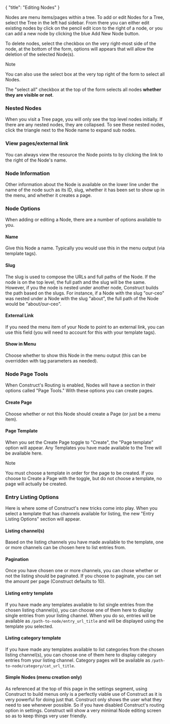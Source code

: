 {
    "title": "Editing Nodes"
}

Nodes are menu items/pages within a tree. To add or edit Nodes for a Tree, select the Tree in the left had sidebar. From there you can either edit existing nodes by click on the pencil edit icon to the right of a node, or you can add a new node by clicking the blue Add New Node button.

To delete nodes, select the checkbox on the very right-most side of the node, at the bottom of the form, options will appears that will allow the deletion of the selected Node(s).

<div class="Note">
    <div class="Note__Title">
        Note
    </div>
    <div class="Note__Body">
        <p>You can also use the select box at the very top right of the form to select all Nodes.</p>
        <p>The "select all" checkbox at the top of the form selects all nodes <strong>whether they are visible or not</strong>.</p>
    </div>
</div>

### Nested Nodes

When you visit a Tree page, you will only see the top level nodes initially. If there are any nested nodes, they are collapsed. To see these nested nodes, click the triangle next to the Node name to expand sub nodes.

### View pages/external link

You can always view the resource the Node points to by clicking the link to the right of the Node's name.

### Node Information

Other information about the Node is available on the lower line under the name of the node such as its ID, slug, whether it has been set to show up in the menu, and whether it creates a page.

### Node Options

When adding or editing a Node, there are a number of options available to you.

#### Name

Give this Node a name. Typically you would use this in the menu output (via template tags).

#### Slug

The slug is used to compose the URLs and full paths of the Node. If the node is on the top level, the full path and the slug will be the same. However, if you the node is nested under another node, Construct builds the path based on the slugs. For instance, if a Node with the slug "our-ceo" was nested under a Node with the slug "about", the full path of the Node would be "about/our-ceo".

#### External Link

If you need the menu item of your Node to point to an external link, you can use this field (you will need to account for this with your template tags).

#### Show in Menu

Choose whether to show this Node in the menu output (this can be overridden with tag parameters as needed).

### Node Page Tools

When Construct's Routing is enabled, Nodes will have a section in their options called "Page Tools." With these options you can create pages.

#### Create Page

Choose whether or not this Node should create a Page (or just be a menu item).

#### Page Template

When you set the Create Page toggle to "Create", the "Page template" option will appear. Any Templates you have made available to the Tree will be available here.

<div class="Note">
    <div class="Note__Title">
        Note
    </div>
    <div class="Note__Body">
        <p>You must choose a template in order for the page to be created. If you choose to Create a Page with the toggle, but do not choose a template, no page will actually be created.</p>
    </div>
</div>

### Entry Listing Options

Here is where some of Construct's new tricks come into play. When you select a template that has channels available for listing, the new "Entry Listing Options" section will appear.

#### Listing channel(s)

Based on the listing channels you have made available to the template, one or more channels can be chosen here to list entries from.

#### Pagination

Once you have chosen one or more channels, you can chose whether or not the listing should be paginated. If you choose to paginate, you can set the amount per page (Construct defaults to 10).

#### Listing entry template

If you have made any templates available to list single entries from the chosen listing channel(s), you can choose one of them here to display single entries from your listing channel. When you do so, entries will be available as `/path-to-node/entry_url_title` and will be displayed using the template you selected.

#### Listing category template

If you have made any templates available to list categories from the chosen listing channel(s), you can choose one of them here to display category entries from your listing channel. Category pages will be available as `/path-to-node/category/cat_url_title`.

#### Simple Nodes (menu creation only)

As referenced at the top of this page in the settings segment, using Construct to build menus only is a perfectly viable use of Construct as it is very powerful for doing just that. Construct only shows the user what they need to see whenever possible. So if you have disabled Construct's routing option in settings. Construct will show a very minimal Node editing screen so as to keep things very user friendly.
